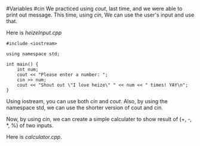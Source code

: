 #Variables
#cin
We practiced using *cout*, last time, and we were able to print out message.
This time, using *cin*, We can use the user's input and use that.

Here is *heizeInput.cpp*
```
#include <iostream>

using namespace std;

int main() {
	int num;
	cout << "Please enter a number: ";
	cin >> num;
	cout << "Shout out \"I love heize\" " << num << " times! YAY\n";
}
```
Using iostream, you can use both *cin* and *cout*. Also, by using the namespace std, we can use the shorter version of cout and cin.

Now, by using *cin*, we can create a simple calculater to show result of (+, -, *, %) of two inputs.

Here is *calculator.cpp*.
